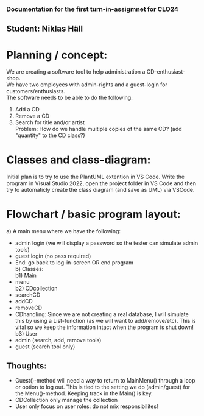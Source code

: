 ### Documentation for the first turn-in-assigmnet for CLO24  
## Student: Niklas Häll  
  
# Planning / concept:  
We are creating a software tool to help administration a CD-enthusiast-shop.  
We have two employees with admin-rights and a guest-login for customers/enthusiasts.  
The software needs to be able to do the following:  
1) Add a CD  
2) Remove a CD  
3) Search for title and/or artist  
Problem: How do we handle multiple copies of the same CD? (add "quantity" to the CD class?)  

# Classes and class-diagram:  
Initial plan is to try to use the PlantUML extention in VS Code. Write the program in Visual Studio 2022, open the project folder in VS Code and then try to automaticly create the class diagram (and save as UML) via VSCode.  
  
# Flowchart / basic program layout:  
a) A main menu where we have the following:  
- admin login (we will display a password so the tester can simulate admin tools)  
- guest login (no pass required)  
- End: go back to log-in-screen OR end program  
b) Classes:  
b1) Main
- menu   
b2) CDcollection  
- searchCD  
- addCD  
- removeCD 
- CDhandling: Since we are not creating a real database, I will simulate this by using a List-function (as we will want to add/remove/etc). This is vital so we keep the information intact when the program is shut down!  
b3) User  
- admin (search, add, remove tools)  
- guest (search tool only)  
  
  
## Thoughts:
- Guest()-method will need a way to return to MainMenu() through a loop or option to log out. This is tied to the setting we do (admin/guest) for the Menu()-method. Keeping track in the Main() is key.  
- CDCollection only manage the collection  
- User only focus on user roles: do not mix responsibilites!  

